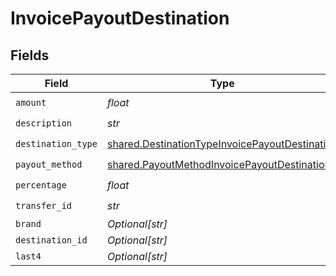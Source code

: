 # InvoicePayoutDestination


## Fields

| Field                                                                                                            | Type                                                                                                             | Required                                                                                                         | Description                                                                                                      |
| ---------------------------------------------------------------------------------------------------------------- | ---------------------------------------------------------------------------------------------------------------- | ---------------------------------------------------------------------------------------------------------------- | ---------------------------------------------------------------------------------------------------------------- |
| `amount`                                                                                                         | *float*                                                                                                          | :heavy_check_mark:                                                                                               | N/A                                                                                                              |
| `description`                                                                                                    | *str*                                                                                                            | :heavy_check_mark:                                                                                               | N/A                                                                                                              |
| `destination_type`                                                                                               | [shared.DestinationTypeInvoicePayoutDestination](../../models/shared/destinationtypeinvoicepayoutdestination.md) | :heavy_check_mark:                                                                                               | N/A                                                                                                              |
| `payout_method`                                                                                                  | [shared.PayoutMethodInvoicePayoutDestination](../../models/shared/payoutmethodinvoicepayoutdestination.md)       | :heavy_check_mark:                                                                                               | N/A                                                                                                              |
| `percentage`                                                                                                     | *float*                                                                                                          | :heavy_check_mark:                                                                                               | N/A                                                                                                              |
| `transfer_id`                                                                                                    | *str*                                                                                                            | :heavy_check_mark:                                                                                               | N/A                                                                                                              |
| `brand`                                                                                                          | *Optional[str]*                                                                                                  | :heavy_minus_sign:                                                                                               | N/A                                                                                                              |
| `destination_id`                                                                                                 | *Optional[str]*                                                                                                  | :heavy_minus_sign:                                                                                               | N/A                                                                                                              |
| `last4`                                                                                                          | *Optional[str]*                                                                                                  | :heavy_minus_sign:                                                                                               | N/A                                                                                                              |